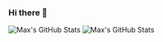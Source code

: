 ### Hi there 👋

<img style="border: none;" src="https://github-profile-summary-cards.vercel.app/api/cards/repos-per-language?username=maxjerry0107&theme=github_dark" alt="Max's GitHub Stats"/>
<img style="border: none;" src="https://github-profile-summary-cards.vercel.app/api/cards/most-commit-language?username=maxjerry0107&theme=github_dark" alt="Max's GitHub Stats"/>
